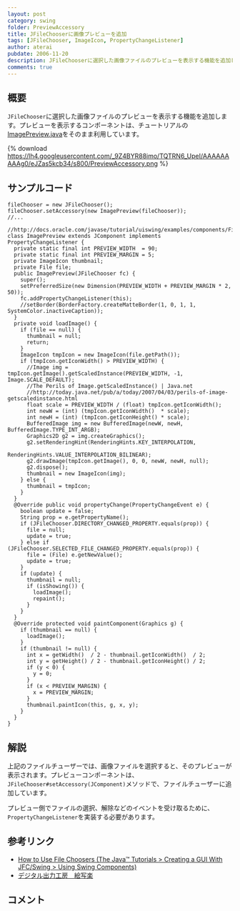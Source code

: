 ```yaml
---
layout: post
category: swing
folder: PreviewAccessory
title: JFileChooserに画像プレビューを追加
tags: [JFileChooser, ImageIcon, PropertyChangeListener]
author: aterai
pubdate: 2006-11-20
description: JFileChooserに選択した画像ファイルのプレビューを表示する機能を追加します。
comments: true
---
```

## 概要
`JFileChooser`に選択した画像ファイルのプレビューを表示する機能を追加します。プレビューを表示するコンポーネントは、チュートリアルの[ImagePreview.java](http://docs.oracle.com/javase/tutorial/uiswing/examples/components/FileChooserDemo2Project/src/components/ImagePreview.java)をそのまま利用しています。

{% download https://lh4.googleusercontent.com/_9Z4BYR88imo/TQTRN6_UpeI/AAAAAAAAAg0/eJZas5kcb34/s800/PreviewAccessory.png %}

## サンプルコード
<pre class="prettyprint"><code>fileChooser = new JFileChooser();
fileChooser.setAccessory(new ImagePreview(fileChooser));
//...

//http://docs.oracle.com/javase/tutorial/uiswing/examples/components/FileChooserDemo2Project/src/components/ImagePreview.java
class ImagePreview extends JComponent implements PropertyChangeListener {
  private static final int PREVIEW_WIDTH  = 90;
  private static final int PREVIEW_MARGIN = 5;
  private ImageIcon thumbnail;
  private File file;
  public ImagePreview(JFileChooser fc) {
    super();
    setPreferredSize(new Dimension(PREVIEW_WIDTH + PREVIEW_MARGIN * 2, 50));
    fc.addPropertyChangeListener(this);
    //setBorder(BorderFactory.createMatteBorder(1, 0, 1, 1, SystemColor.inactiveCaption));
  }
  private void loadImage() {
    if (file == null) {
      thumbnail = null;
      return;
    }
    ImageIcon tmpIcon = new ImageIcon(file.getPath());
    if (tmpIcon.getIconWidth() &gt; PREVIEW_WIDTH) {
      //Image img = tmpIcon.getImage().getScaledInstance(PREVIEW_WIDTH, -1, Image.SCALE_DEFAULT);
      //The Perils of Image.getScaledInstance() | Java.net
      //http://today.java.net/pub/a/today/2007/04/03/perils-of-image-getscaledinstance.html
      float scale = PREVIEW_WIDTH / (float) tmpIcon.getIconWidth();
      int newW = (int) (tmpIcon.getIconWidth()  * scale);
      int newH = (int) (tmpIcon.getIconHeight() * scale);
      BufferedImage img = new BufferedImage(newW, newH, BufferedImage.TYPE_INT_ARGB);
      Graphics2D g2 = img.createGraphics();
      g2.setRenderingHint(RenderingHints.KEY_INTERPOLATION,
                          RenderingHints.VALUE_INTERPOLATION_BILINEAR);
      g2.drawImage(tmpIcon.getImage(), 0, 0, newW, newH, null);
      g2.dispose();
      thumbnail = new ImageIcon(img);
    } else {
      thumbnail = tmpIcon;
    }
  }
  @Override public void propertyChange(PropertyChangeEvent e) {
    boolean update = false;
    String prop = e.getPropertyName();
    if (JFileChooser.DIRECTORY_CHANGED_PROPERTY.equals(prop)) {
      file = null;
      update = true;
    } else if (JFileChooser.SELECTED_FILE_CHANGED_PROPERTY.equals(prop)) {
      file = (File) e.getNewValue();
      update = true;
    }
    if (update) {
      thumbnail = null;
      if (isShowing()) {
        loadImage();
        repaint();
      }
    }
  }
  @Override protected void paintComponent(Graphics g) {
    if (thumbnail == null) {
      loadImage();
    }
    if (thumbnail != null) {
      int x = getWidth()  / 2 - thumbnail.getIconWidth()  / 2;
      int y = getHeight() / 2 - thumbnail.getIconHeight() / 2;
      if (y &lt; 0) {
        y = 0;
      }
      if (x &lt; PREVIEW_MARGIN) {
        x = PREVIEW_MARGIN;
      }
      thumbnail.paintIcon(this, g, x, y);
    }
  }
}
</code></pre>

## 解説
上記のファイルチューザーでは、画像ファイルを選択すると、そのプレビューが表示されます。プレビューコンポーネントは、`JFileChooser#setAccessory(JComponent)`メソッドで、ファイルチューザーに追加しています。

プレビュー側でファイルの選択、解除などのイベントを受け取るために、`PropertyChangeListener`を実装する必要があります。

## 参考リンク
- [How to Use File Choosers (The Java™ Tutorials > Creating a GUI With JFC/Swing > Using Swing Components)](http://docs.oracle.com/javase/tutorial/uiswing/components/filechooser.html)
- [デジタル出力工房　絵写楽](http://www.bekkoame.ne.jp/~bootan/free2.html)

<!-- dummy comment line for breaking list -->

## コメント

